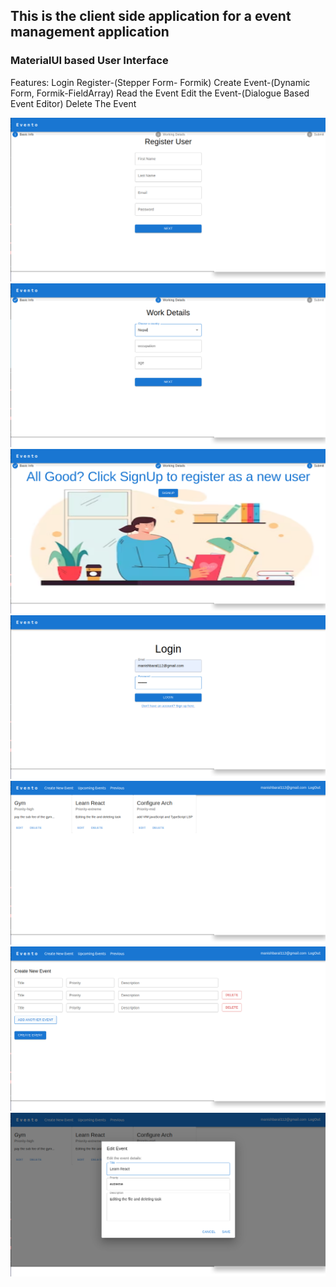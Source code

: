 ## This is the client side application for a event management application

### MaterialUI based User Interface

Features:
Login
Register-(Stepper Form- Formik)
Create Event-(Dynamic Form, Formik-FieldArray)
Read the Event
Edit the Event-(Dialogue Based Event Editor)
Delete The Event

<img src="./Assets/1.png">
<img src="./Assets/2.png">
<img src="./Assets/3.png">
<img src="./Assets/4.png">
<img src="./Assets/5.png">
<img src="./Assets/6.png">
<img src="./Assets/7.png">
